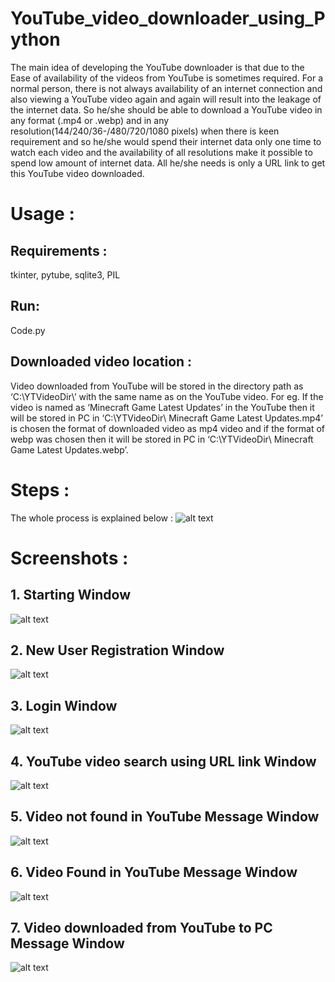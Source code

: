# YouTube_video_downloader_using_Python
The main idea of developing the YouTube downloader is that due to the Ease of availability of the videos from YouTube is sometimes required. For a normal person, there is not always availability of an internet connection and also viewing a YouTube video again and again will result into the leakage of the internet data. So he/she should be able to download a YouTube video in any format (.mp4 or .webp) and in any resolution(144/240/36-/480/720/1080 pixels) when there is keen requirement and so he/she would spend their internet data only one time to watch each video and the availability of all resolutions make it possible to spend low amount of internet data. All he/she needs is only a URL link to get this YouTube video downloaded.

# Usage :
## Requirements : 
tkinter, pytube, sqlite3, PIL

## Run:
Code.py

## Downloaded video location :
Video downloaded from YouTube will be stored in the directory path as ‘C:\YTVideoDir\’ with the same name as on the YouTube video. For eg. If the video is named as ‘Minecraft Game Latest Updates’ in the YouTube then it will be stored in PC in ‘C:\YTVideoDir\ Minecraft Game Latest Updates.mp4’ is chosen the format of downloaded video as mp4 video and if the format of webp was chosen then it will be stored in PC in ‘C:\YTVideoDir\ Minecraft Game Latest Updates.webp’.

# Steps :
The whole process is explained below :
![alt text](https://github.com/kashyaprparmar/YouTube_video_downloader_using_Python/blob/main/img/1.png)

# Screenshots :
## 1. Starting Window
![alt text](https://github.com/kashyaprparmar/YouTube_video_downloader_using_Python/blob/main/img/2.png)

## 2. New User Registration Window
![alt text](https://github.com/kashyaprparmar/YouTube_video_downloader_using_Python/blob/main/img/3.png)

## 3. Login Window
![alt text](https://github.com/kashyaprparmar/YouTube_video_downloader_using_Python/blob/main/img/4.png)

## 4. YouTube video search using URL link Window
![alt text](https://github.com/kashyaprparmar/YouTube_video_downloader_using_Python/blob/main/img/5.png)

## 5. Video not found in YouTube Message Window
![alt text](https://github.com/kashyaprparmar/YouTube_video_downloader_using_Python/blob/main/img/6.png)

## 6. Video Found in YouTube Message Window
![alt text](https://github.com/kashyaprparmar/YouTube_video_downloader_using_Python/blob/main/img/7.png)

## 7. Video downloaded from YouTube to PC Message Window
![alt text](https://github.com/kashyaprparmar/YouTube_video_downloader_using_Python/blob/main/img/8.png)
